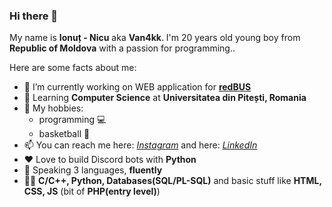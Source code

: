 ### Hi there 👋

My name is **Ionuț - Nicu** aka **Van4kk**. I'm 20 years old young boy from **Republic of Moldova** with a passion for programming..

Here are some facts about me:

- 🔭 I’m currently working on WEB application for [**redBUS**](http://chisinau-craiova.md/)
- 🌱 Learning **Computer Science** at **Universitatea din Pitești,  Romania**
- 🤔 My hobbies:
  - programming :computer: 
  - basketball :basketball:
- 📫 You can reach me here: [*Instagram*](https://www.instagram.com/ionut.cucu/) and here: [*LinkedIn*](https://www.linkedin.com/in/ionut-nicu-cucu/)
- :heart: Love to build Discord bots with **Python**
- :eyes: Speaking 3 languages, **fluently**
- :man_technologist: **C/C++, Python, Databases(SQL/PL-SQL)** and basic stuff like **HTML, CSS, JS** (bit of **PHP(entry level)**)
